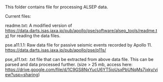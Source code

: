 This folder contains file for processing ALSEP data. 

Current files:

readme.txt: A modified version of https://data.darts.isas.jaxa.jp/pub/apollo/pse/software/alsep_tools/readme.txt for reading the data files.

pse.a11.1.1: Raw data file for passive seismic events recorded by Apollo 11. https://data.darts.isas.jaxa.jp/pub/apollo/pse/p11s/ 

pse_a11.txt: .txt file that can be extracted from above data file. This can be parsed and data processed further. (size > 25 mb, access here: https://drive.google.com/file/d/1C9GS8NxYucU6YT5ioUsxPbUNqMs7jxky/view?usp=sharing) 
